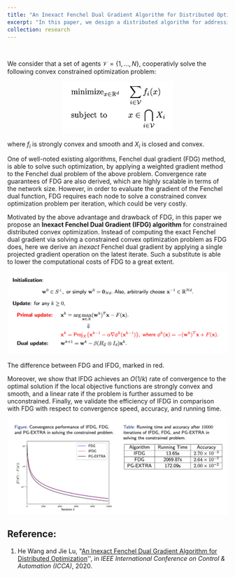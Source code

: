 ```yaml
---
title: "An Inexact Fenchel Dual Gradient Algorithm for Distributed Optimization"
excerpt: "In this paper, we design a distributed algorithm for addressing constrained convex optimization over networks. The proposed algorithm is developed by substituting a projected gradient operation for a convex minimization step at each iteration of the Fenchel dual gradient (FDG) method, so that the high computational load of FDG can be significantly alleviated."
collection: research
---
```


<p>&nbsp;</p>

We consider that a set of agents $\mathcal{V} = \{1,\ldots,N\}$, cooperativly solve the following convex constrained optimization problem:



<p align="center">
  <img src='/images/research/IFDG/problem.png' style="width:50%">
</p>

where $f_i$ is strongly convex and smooth and $X_i$ is closed and convex.



One of well-noted existing algorithms, Fenchel dual gradient (FDG) method, is able to solve such optimization, by applying a weighted gradient method to the Fenchel dual problem of the above problem. Convergence rate guarantees of FDG are also derived, which are highly scalable in terms of the network size. However, in order to evaluate the gradient of the Fenchel dual function, FDG requires each node to solve a constrained convex optimization problem per iteration, which could be very costly. 

Motivated by the above advantage and drawback of FDG, in this paper we propose an **Inexact Fenchel Dual Gradient (IFDG) algorithm** for constrained distributed convex optimization. Instead of computing the exact Fenchel dual gradient via solving a constrained convex optimization problem as FDG does, here we derive an *inexact* Fenchel dual gradient by applying a single projected gradient operation on the latest iterate. Such a substitute is able to lower the computational costs of FDG to a great extent. 



<p align="center">
  <img src='/images/research/IFDG/diff.png'>
  <figcaption>The difference between FDG and IFDG, marked in red.</figcaption>
</p>



Moreover, we show that IFDG achieves an $O(1/k)$ rate of convergence to the optimal solution if the local objective functions are strongly convex and smooth, and a linear rate if the problem is further assumed to be unconstrained. Finally, we validate the efficiency of IFDG in comparison with FDG with respect to convergence speed, accuracy, and running time.



<p align="center">
  <img src='/images/research/IFDG/result.png'>
</p>



## Reference:

1. He Wang and Jie Lu, "[An Inexact Fenchel Dual Gradient Algorithm for Distributed Optimization](https://ieeexplore.ieee.org/abstract/document/9264365)'',  in *IEEE International Conference on Control & Automation (ICCA)*, 2020. 